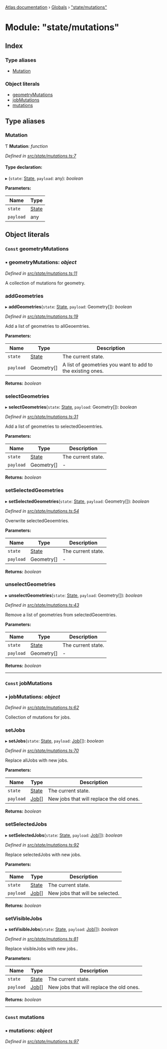 [Atlas documentation](../README.md) › [Globals](../globals.md) › ["state/mutations"](_state_mutations_.md)

# Module: "state/mutations"

## Index

### Type aliases

* [Mutation](_state_mutations_.md#mutation)

### Object literals

* [geometryMutations](_state_mutations_.md#const-geometrymutations)
* [jobMutations](_state_mutations_.md#const-jobmutations)
* [mutations](_state_mutations_.md#const-mutations)

## Type aliases

###  Mutation

Ƭ **Mutation**: *function*

*Defined in [src/state/mutations.ts:7](https://github.com/chronark/atlas/blob/a1ab160/src/state/mutations.ts#L7)*

#### Type declaration:

▸ (`state`: [State](_state_store_.md#state), `payload`: any): *boolean*

**Parameters:**

Name | Type |
------ | ------ |
`state` | [State](_state_store_.md#state) |
`payload` | any |

## Object literals

### `Const` geometryMutations

### ▪ **geometryMutations**: *object*

*Defined in [src/state/mutations.ts:11](https://github.com/chronark/atlas/blob/a1ab160/src/state/mutations.ts#L11)*

A collection of mutations for geometry.

###  addGeometries

▸ **addGeometries**(`state`: [State](_state_store_.md#state), `payload`: Geometry[]): *boolean*

*Defined in [src/state/mutations.ts:19](https://github.com/chronark/atlas/blob/a1ab160/src/state/mutations.ts#L19)*

Add a list of geometries to allGeoemtries.

**Parameters:**

Name | Type | Description |
------ | ------ | ------ |
`state` | [State](_state_store_.md#state) | The current state. |
`payload` | Geometry[] | A list of geometries you want to add to the existing ones. |

**Returns:** *boolean*

###  selectGeometries

▸ **selectGeometries**(`state`: [State](_state_store_.md#state), `payload`: Geometry[]): *boolean*

*Defined in [src/state/mutations.ts:31](https://github.com/chronark/atlas/blob/a1ab160/src/state/mutations.ts#L31)*

Add a list of geometries to selectedGeoemtries.

**Parameters:**

Name | Type | Description |
------ | ------ | ------ |
`state` | [State](_state_store_.md#state) | The current state. |
`payload` | Geometry[] | - |

**Returns:** *boolean*

###  setSelectedGeometries

▸ **setSelectedGeometries**(`state`: [State](_state_store_.md#state), `payload`: Geometry[]): *boolean*

*Defined in [src/state/mutations.ts:54](https://github.com/chronark/atlas/blob/a1ab160/src/state/mutations.ts#L54)*

Overwrite selectedGeoemtries.

**Parameters:**

Name | Type | Description |
------ | ------ | ------ |
`state` | [State](_state_store_.md#state) | The current state. |
`payload` | Geometry[] | - |

**Returns:** *boolean*

###  unselectGeometries

▸ **unselectGeometries**(`state`: [State](_state_store_.md#state), `payload`: Geometry[]): *boolean*

*Defined in [src/state/mutations.ts:43](https://github.com/chronark/atlas/blob/a1ab160/src/state/mutations.ts#L43)*

Remove a list of geometries from selectedGeoemtries.

**Parameters:**

Name | Type | Description |
------ | ------ | ------ |
`state` | [State](_state_store_.md#state) | The current state. |
`payload` | Geometry[] | - |

**Returns:** *boolean*

___

### `Const` jobMutations

### ▪ **jobMutations**: *object*

*Defined in [src/state/mutations.ts:62](https://github.com/chronark/atlas/blob/a1ab160/src/state/mutations.ts#L62)*

Collection of mutations for jobs.

###  setJobs

▸ **setJobs**(`state`: [State](_state_store_.md#state), `payload`: [Job](../interfaces/_types_customtypes_.job.md)[]): *boolean*

*Defined in [src/state/mutations.ts:70](https://github.com/chronark/atlas/blob/a1ab160/src/state/mutations.ts#L70)*

Replace allJobs with new jobs.

**Parameters:**

Name | Type | Description |
------ | ------ | ------ |
`state` | [State](_state_store_.md#state) | The current state. |
`payload` | [Job](../interfaces/_types_customtypes_.job.md)[] | New jobs that will replace the old ones. |

**Returns:** *boolean*

###  setSelectedJobs

▸ **setSelectedJobs**(`state`: [State](_state_store_.md#state), `payload`: [Job](../interfaces/_types_customtypes_.job.md)[]): *boolean*

*Defined in [src/state/mutations.ts:92](https://github.com/chronark/atlas/blob/a1ab160/src/state/mutations.ts#L92)*

Replace selectedJobs with new jobs.

**Parameters:**

Name | Type | Description |
------ | ------ | ------ |
`state` | [State](_state_store_.md#state) | The current state. |
`payload` | [Job](../interfaces/_types_customtypes_.job.md)[] | New jobs that will be selected. |

**Returns:** *boolean*

###  setVisibleJobs

▸ **setVisibleJobs**(`state`: [State](_state_store_.md#state), `payload`: [Job](../interfaces/_types_customtypes_.job.md)[]): *boolean*

*Defined in [src/state/mutations.ts:81](https://github.com/chronark/atlas/blob/a1ab160/src/state/mutations.ts#L81)*

Replace visibleJobs with new jobs..

**Parameters:**

Name | Type | Description |
------ | ------ | ------ |
`state` | [State](_state_store_.md#state) | The current state. |
`payload` | [Job](../interfaces/_types_customtypes_.job.md)[] | New jobs that will replace the old ones. |

**Returns:** *boolean*

___

### `Const` mutations

### ▪ **mutations**: *object*

*Defined in [src/state/mutations.ts:97](https://github.com/chronark/atlas/blob/a1ab160/src/state/mutations.ts#L97)*
